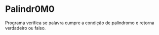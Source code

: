 # Palindr0M0
Programa verifica se palavra cumpre a condição de palíndromo e retorna verdadeiro ou falso.
